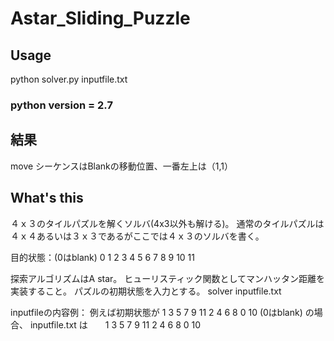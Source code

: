 # Astar_Sliding_Puzzle

## Usage ##
python solver.py inputfile.txt
### python version = 2.7

## 結果 ##
move シーケンスはBlankの移動位置、一番左上は（1,1）

## What's this ##
４ｘ３のタイルパズルを解くソルバ(4x3以外も解ける)。
通常のタイルパズルは４ｘ４あるいは３ｘ３であるがここでは４ｘ３のソルバを書く。

目的状態：(0はblank)
0 1 2
3 4 5
6 7 8
9 10 11

探索アルゴリズムはA star。
ヒューリスティック関数としてマンハッタン距離を実装すること。
パズルの初期状態を入力とする。
solver inputfile.txt

inputfileの内容例：
例えば初期状態が
1 3 5
7 9 11
2 4 6
8 0  10    (0はblank)
の場合、
inputfile.txt   は　　1 3 5 7 9 11 2 4 6 8 0 10
